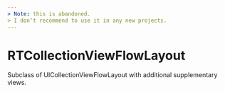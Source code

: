 ```yaml
---
> Note: this is abandoned. 
> I don‘t recommend to use it in any new projects.
---
```


RTCollectionViewFlowLayout
============

Subclass of UICollectionViewFlowLayout with additional supplementary views.
